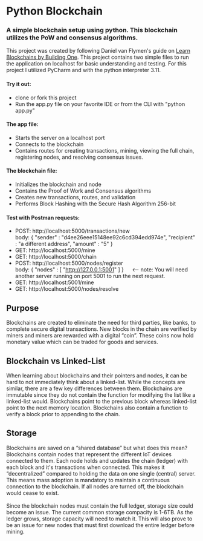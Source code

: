 # Python Blockchain
### A simple blockchain setup using python. This blockchain utilizes the PoW and consensus algorithms. 

This project was created by following Daniel van Flymen's guide on 
<a href="https://hackernoon.com/learn-blockchains-by-building-one-117428612f46">Learn Blockchains by Building One</a>. 
This project contains two simple files to run the application on localhost for basic understanding and testing. For
this project I utilized PyCharm and with the python interpreter 3.11.

#### Try it out:
* clone or fork this project
* Run the app.py file on your favorite IDE or from the CLI with "python app.py"

#### The app file:
* Starts the server on a localhost port
* Connects to the blockchain
* Contains routes for creating transactions, mining, viewing the full chain,<br>registering nodes, and resolving 
consensus issues.

#### The blockchain file:
* Initializes the blockchain and node
* Contains the Proof of Work and Consensus algorithms
* Creates new transactions, routes, and validation
* Performs Block Hashing with the Secure Hash Algorithm 256-bit

#### Test with Postman requests:
* POST: http://localhost:5000/transactions/new <br>
body: { "sender" : "d4ee26eee15148ee92c6cd394edd974e", "recipient" : "a different address", "amount" : "5" }
* GET: http://localhost:5000/mine
* GET: http://localhost:5000/chain
* POST: http://localhost:5000/nodes/register <br>
body: { "nodes" : [ "http://127.0.0.1:5001" ] } &emsp;  <-- note: You will need another server running on port 5001 to 
run the next request. 
* GET: http://localhost:5001/mine
* GET: http://localhost:5000/nodes/resolve

## Purpose
Blockchains are created to eliminate the need for third parties, like banks, to complete secure digital transactions. 
New blocks in the chain are verified by miners and miners are rewarded with a digital “coin”. These coins now hold 
monetary value which can be traded for goods and services.

## Blockchain vs Linked-List
When learning about blockchains and their pointers and nodes, it can be hard to not immediately think about a 
linked-list. While the concepts are similar, there are a few key differences between them. Blockchains are immutable 
since they do not contain the function for modifying the list like a linked-list would. Blockchains point to the 
previous block whereas linked-list point to the next memory location. Blockchains also contain a function to verify 
a block prior to appending to the chain.

## Storage
Blockchains are saved on a “shared database” but what does this mean? Blockchains contain nodes that represent the 
different IoT devices connected to them. Each node holds and updates the chain (ledger) with each block and it's 
transactions when connected. This makes it “decentralized” compared to holding the data on one single (central) server. 
This means mass adoption is mandatory to maintain a continuous connection to the blockchain. If all nodes are turned 
off, the blockchain would cease to exist. <br><br>
Since the blockchain nodes must contain the full ledger, storage size could become an issue. The current common storage 
compacity is 1-6TB. As the ledger grows, storage capacity will need to match it. This will also prove to be an issue 
for new nodes that must first download the entire ledger before mining.